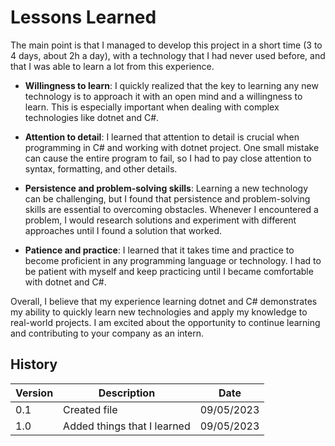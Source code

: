 # Lessons Learned

The main point is that I managed to develop this project in a short time (3 to 4 days, about 2h a day), with a technology that I had never used before, and that I was able to learn a lot from this experience.

- **Willingness to learn**: I quickly realized that the key to learning any new technology is to approach it with an open mind and a willingness to learn. This is especially important when dealing with complex technologies like dotnet and C#.

- **Attention to detail**: I learned that attention to detail is crucial when programming in C# and working with dotnet project. One small mistake can cause the entire program to fail, so I had to pay close attention to syntax, formatting, and other details.

- **Persistence and problem-solving skills**: Learning a new technology can be challenging, but I found that persistence and problem-solving skills are essential to overcoming obstacles. Whenever I encountered a problem, I would research solutions and experiment with different approaches until I found a solution that worked.

- **Patience and practice**: I learned that it takes time and practice to become proficient in any programming language or technology. I had to be patient with myself and keep practicing until I became comfortable with dotnet and C#.

Overall, I believe that my experience learning dotnet and C# demonstrates my ability to quickly learn new technologies and apply my knowledge to real-world projects. I am excited about the opportunity to continue learning and contributing to your company as an intern.

## History

| Version | Description                 | Date       |
| ------- | --------------------------- | ---------- |
| 0.1     | Created file                | 09/05/2023 |
| 1.0     | Added things that I learned | 09/05/2023 |
